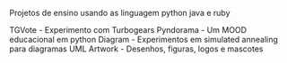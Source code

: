 Projetos de ensino usando as linguagem python java e ruby

TGVote - Experimento com Turbogears
Pyndorama - Um MOOD educacional em python
Diagram - Experimentos em simulated annealing para diagramas UML
Artwork - Desenhos, figuras, logos e mascotes
